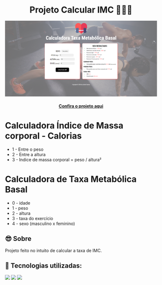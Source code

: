 <h1 align="center">Projeto Calcular IMC 🏋🏻‍♀️</h1>

![Imagem do projeto finalizado](./imgs/preview.png)

<h4 align="center"><a href="https://calculator-imc-gabriel.netlify.app/">Confira o projeto aqui</a></h4>

# Calculadora Índice de Massa corporal - Calorias

- 1 - Entre o peso
- 2 - Entre a altura
- 3 - Indice de massa corporal = peso / altura²

# Calculadora de Taxa Metabólica Basal

- 0 - idade
- 1 - peso
- 2 - altura
- 3 - taxa do exercício
- 4 - sexo (masculino x feminino)

## 😎 Sobre

Projeto feito no intuito de calcular a taxa de IMC.

## 🧠 Tecnologias utilizadas:

<div>
    <img src="https://img.shields.io/badge/HTML5-E34F26?style=for-the-badge&logo=html5&logoColor=white" />
    <img src="https://img.shields.io/badge/CSS3-1572B6?style=for-the-badge&logo=css3&logoColor=white" />
    <img src="https://img.shields.io/badge/JavaScript-F7DF1E?style=for-the-badge&logo=javascript&logoColor=black" />
</div>
